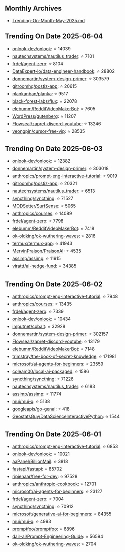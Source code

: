 ## Monthly Archives

- [Trending-On-Month-May-2025.md](./Trending-On-Month-May-2025.md)

## Trending On Date 2025-06-04

- [onlook-dev/onlook](https://github.com/onlook-dev/onlook): ⭐ 14039 
- [nautechsystems/nautilus_trader](https://github.com/nautechsystems/nautilus_trader): ⭐ 7101 
- [frdel/agent-zero](https://github.com/frdel/agent-zero): ⭐ 8104 
- [DataExpert-io/data-engineer-handbook](https://github.com/DataExpert-io/data-engineer-handbook): ⭐ 28802 
- [donnemartin/system-design-primer](https://github.com/donnemartin/system-design-primer): ⭐ 303579 
- [gitroomhq/postiz-app](https://github.com/gitroomhq/postiz-app): ⭐ 20615 
- [plankanban/planka](https://github.com/plankanban/planka): ⭐ 9517 
- [black-forest-labs/flux](https://github.com/black-forest-labs/flux): ⭐ 22078 
- [elebumm/RedditVideoMakerBot](https://github.com/elebumm/RedditVideoMakerBot): ⭐ 7605 
- [WordPress/gutenberg](https://github.com/WordPress/gutenberg): ⭐ 11207 
- [Flowseal/zapret-discord-youtube](https://github.com/Flowseal/zapret-discord-youtube): ⭐ 13246 
- [yeongpin/cursor-free-vip](https://github.com/yeongpin/cursor-free-vip): ⭐ 28535 

## Trending On Date 2025-06-03

- [onlook-dev/onlook](https://github.com/onlook-dev/onlook): ⭐ 12382 
- [donnemartin/system-design-primer](https://github.com/donnemartin/system-design-primer): ⭐ 303018 
- [anthropics/prompt-eng-interactive-tutorial](https://github.com/anthropics/prompt-eng-interactive-tutorial): ⭐ 9019 
- [gitroomhq/postiz-app](https://github.com/gitroomhq/postiz-app): ⭐ 20321 
- [nautechsystems/nautilus_trader](https://github.com/nautechsystems/nautilus_trader): ⭐ 6513 
- [syncthing/syncthing](https://github.com/syncthing/syncthing): ⭐ 71527 
- [MODSetter/SurfSense](https://github.com/MODSetter/SurfSense): ⭐ 5065 
- [anthropics/courses](https://github.com/anthropics/courses): ⭐ 14089 
- [frdel/agent-zero](https://github.com/frdel/agent-zero): ⭐ 7798 
- [elebumm/RedditVideoMakerBot](https://github.com/elebumm/RedditVideoMakerBot): ⭐ 7418 
- [ok-oldking/ok-wuthering-waves](https://github.com/ok-oldking/ok-wuthering-waves): ⭐ 2816 
- [termux/termux-app](https://github.com/termux/termux-app): ⭐ 41943 
- [MervinPraison/PraisonAI](https://github.com/MervinPraison/PraisonAI): ⭐ 4535 
- [assimp/assimp](https://github.com/assimp/assimp): ⭐ 11915 
- [virattt/ai-hedge-fund](https://github.com/virattt/ai-hedge-fund): ⭐ 34385 


## Trending On Date 2025-06-02

- [anthropics/prompt-eng-interactive-tutorial](https://github.com/anthropics/prompt-eng-interactive-tutorial): ⭐ 7948 
- [anthropics/courses](https://github.com/anthropics/courses): ⭐ 13435 
- [frdel/agent-zero](https://github.com/frdel/agent-zero): ⭐ 7339 
- [onlook-dev/onlook](https://github.com/onlook-dev/onlook): ⭐ 10434 
- [imputnet/cobalt](https://github.com/imputnet/cobalt): ⭐ 32928 
- [donnemartin/system-design-primer](https://github.com/donnemartin/system-design-primer): ⭐ 302157 
- [Flowseal/zapret-discord-youtube](https://github.com/Flowseal/zapret-discord-youtube): ⭐ 13179 
- [elebumm/RedditVideoMakerBot](https://github.com/elebumm/RedditVideoMakerBot): ⭐ 7148 
- [trimstray/the-book-of-secret-knowledge](https://github.com/trimstray/the-book-of-secret-knowledge): ⭐ 171981 
- [microsoft/ai-agents-for-beginners](https://github.com/microsoft/ai-agents-for-beginners): ⭐ 23559 
- [coleam00/local-ai-packaged](https://github.com/coleam00/local-ai-packaged): ⭐ 1586 
- [syncthing/syncthing](https://github.com/syncthing/syncthing): ⭐ 71226 
- [nautechsystems/nautilus_trader](https://github.com/nautechsystems/nautilus_trader): ⭐ 6183 
- [assimp/assimp](https://github.com/assimp/assimp): ⭐ 11774 
- [mui/mui-x](https://github.com/mui/mui-x): ⭐ 5138 
- [googleapis/go-genai](https://github.com/googleapis/go-genai): ⭐ 418 
- [GeostatsGuy/DataScienceInteractivePython](https://github.com/GeostatsGuy/DataScienceInteractivePython): ⭐ 1544 

## Trending On Date 2025-06-01

- [anthropics/prompt-eng-interactive-tutorial](https://github.com/anthropics/prompt-eng-interactive-tutorial): ⭐ 6853 
- [onlook-dev/onlook](https://github.com/onlook-dev/onlook): ⭐ 10021 
- [aaPanel/BillionMail](https://github.com/aaPanel/BillionMail): ⭐ 3818 
- [fastapi/fastapi](https://github.com/fastapi/fastapi): ⭐ 85702 
- [ripienaar/free-for-dev](https://github.com/ripienaar/free-for-dev): ⭐ 97528 
- [anthropics/anthropic-cookbook](https://github.com/anthropics/anthropic-cookbook): ⭐ 12701 
- [microsoft/ai-agents-for-beginners](https://github.com/microsoft/ai-agents-for-beginners): ⭐ 23127 
- [frdel/agent-zero](https://github.com/frdel/agent-zero): ⭐ 7004 
- [syncthing/syncthing](https://github.com/syncthing/syncthing): ⭐ 70912 
- [microsoft/generative-ai-for-beginners](https://github.com/microsoft/generative-ai-for-beginners): ⭐ 84355 
- [mui/mui-x](https://github.com/mui/mui-x): ⭐ 4993 
- [promptfoo/promptfoo](https://github.com/promptfoo/promptfoo): ⭐ 6896 
- [dair-ai/Prompt-Engineering-Guide](https://github.com/dair-ai/Prompt-Engineering-Guide): ⭐ 56594 
- [ok-oldking/ok-wuthering-waves](https://github.com/ok-oldking/ok-wuthering-waves): ⭐ 2704